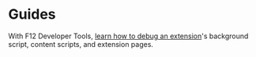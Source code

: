 #  Guides

With F12 Developer Tools, [learn how to debug an extension](./debugging-extensions)'s background script, content scripts, and extension pages.
